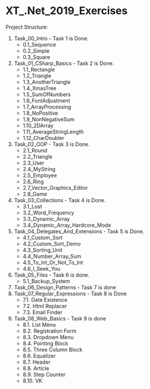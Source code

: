 # XT_.Net_2019_Exercises
Project Structure:
1. Task_00_Intro - Task 1 is Done.
   * 0.1_Sequence
   * 0.2_Simple
   * 0.3_Square
2. Task_01_CSharp_Basics - Task 2 is Done.
   * 1.1_Rectangle
   * 1.2_Triangle
   * 1.3_AnotherTriangle
   * 1.4_XmasTree
   * 1.5_SumOfNumbers
   * 1.6_FontAdjustment
   * 1.7_ArrayProcessing
   * 1.8_NoPositive
   * 1.9_NonNegativeSum
   * 1.10_2DArray
   * 1.11_AverageStringLength
   * 1.12_CharDoubler
3. Task_02_OOP - Task 3 is Done.
   * 2.1_Round
   * 2.2_Triangle
   * 2.3_User
   * 2.4_MyString
   * 2.5_Employee
   * 2.6_Ring
   * 2.7_Vector_Graphics_Editor
   * 2.8_Game
4. Task_03_Collections - Task 4 is Done.
   * 3.1_Lost
   * 3.2_Word_Frequency
   * 3.3_Dynamic_Array
   * 3.4_Dynamic_Array_Hardcore_Mode
5. Task_04_Delegates_And_Extensions - Task 5 is Done.
   * 4.1_Custom_Sort
   * 4.2_Custom_Sort_Demo
   * 4.3_Sorting_Unit
   * 4.4_Number_Array_Sum
   * 4.5_To_Int_Or_Not_To_Int
   * 4.6_I_Seek_You
6. Task_05_Files - Task 6 is done.
   * 5.1_Backup_System
7. Task_06_Design_Patterns - Task 7 is done
8. Task_07_Regular_Expressions - Task 8 is Done
   * 7.1. Date Existence
   * 7.2. Html Replacer
   * 7.3. Email Finder
9. Task_08_Web_Basics - Task 9 is done
   * 8.1. List Menu
   * 8.2. Registration Form
   * 8.3. Dropdown Menu
   * 8.4. Pointing Block
   * 8.5. Three Column Block
   * 8.6. Equalizer
   * 8.7. Header
   * 8.8. Article
   * 8.9. Step Counter
   * 8.10. VK
